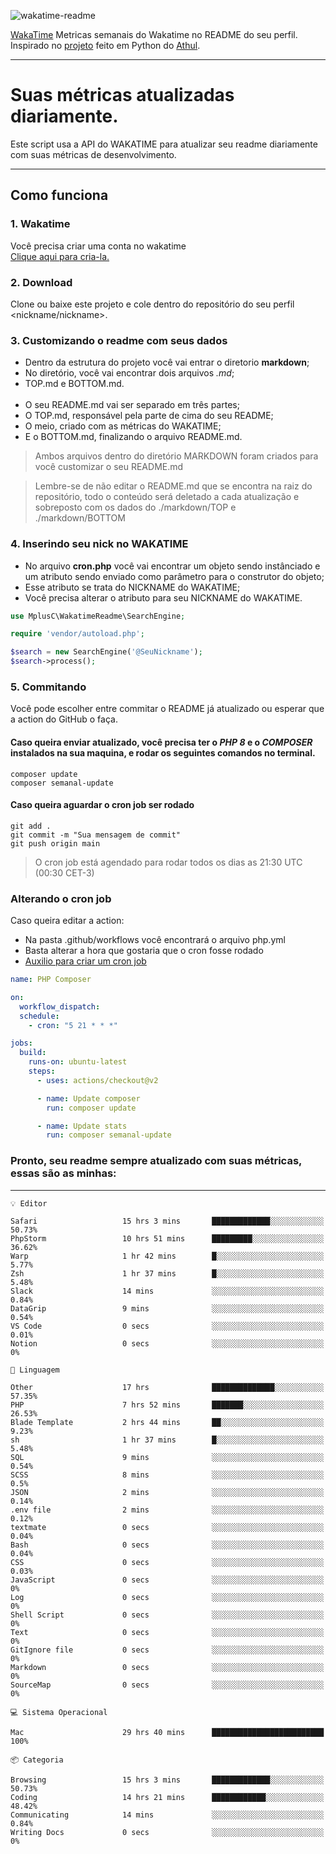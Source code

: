 ![wakatime-readme](https://socialify.git.ci/bymatheus/wakatime-readme/image?description=1&descriptionEditable=M%C3%A9tricas%20semanais%20do%20Wakatime%20no%20seu%20README%20de%20perfil.&font=KoHo&forks=1&language=1&owner=1&pattern=Signal&stargazers=1&theme=Dark)

[WakaTime](https://wakatime.com) Metricas semanais do Wakatime no README do seu perfil. <br>
Inspirado no [projeto](https://github.com/athul/waka-readme) feito em Python do [Athul](https://github.com/athul).
___

# Suas métricas atualizadas diariamente.
Este script usa a API do WAKATIME para atualizar seu readme diariamente com suas métricas de desenvolvimento.

___

## Como funciona

### 1. Wakatime
Você precisa criar uma conta no wakatime <br>
[Clique aqui para cria-la.](https://wakatime.com) 

### 2. Download
Clone ou baixe este projeto e cole dentro do repositório do seu perfil <nickname/nickname>.

### 3. Customizando o readme com seus dados
- Dentro da estrutura do projeto você vai entrar o diretorio **markdown**;  
- No diretório, você vai encontrar dois arquivos *.md*;
- TOP.md e BOTTOM.md.
<br><br>
- O seu README.md vai ser separado em três partes; 
- O TOP.md, responsável pela parte de cima do seu README;
- O meio, criado com as métricas do WAKATIME;
- E o BOTTOM.md, finalizando o arquivo README.md.<br>

> Ambos arquivos dentro do diretório MARKDOWN foram criados para você customizar o seu README.md

> Lembre-se de não editar o README.md que se encontra na raiz do repositório, todo o conteúdo será deletado a cada atualização e sobreposto com os dados do ./markdown/TOP e ./markdown/BOTTOM

### 4. Inserindo seu nick no WAKATIME
- No arquivo **cron.php** você vai encontrar um objeto sendo instânciado e um atributo sendo enviado como parâmetro para o construtor do objeto;
- Esse atributo se trata do NICKNAME do WAKATIME;
- Você precisa alterar o atributo para seu NICKNAME do WAKATIME.

```php
use MplusC\WakatimeReadme\SearchEngine;

require 'vendor/autoload.php';

$search = new SearchEngine('@SeuNickname');
$search->process();
```

### 5. Commitando
Você pode escolher entre commitar o README já atualizado ou esperar que a action do GitHub o faça. <br>

#### Caso queira enviar atualizado, você precisa ter o *PHP 8* e o *COMPOSER* instalados na sua maquina, e rodar os seguintes comandos no terminal.
```composer
composer update
composer semanal-update 
```

#### Caso queira aguardar o cron job ser rodado 
```git 
git add .
git commit -m "Sua mensagem de commit"
git push origin main
```

>O cron job está agendado para rodar todos os dias as 21:30 UTC (00:30 CET-3) 

### Alterando o cron job
Caso queira editar a action:

- Na pasta .github/workflows você encontrará o arquivo php.yml
- Basta alterar a hora que gostaria que o cron fosse rodado
- [Auxilio para criar um cron job](https://crontab.guru)

```yml
name: PHP Composer

on:
  workflow_dispatch:
  schedule:
    - cron: "5 21 * * *"

jobs:
  build:
    runs-on: ubuntu-latest
    steps:
      - uses: actions/checkout@v2

      - name: Update composer
        run: composer update

      - name: Update stats
        run: composer semanal-update
```

### Pronto, seu readme sempre atualizado com suas métricas, essas são as minhas:

___
```text
💡 Editor

Safari                   15 hrs 3 mins       █████████████░░░░░░░░░░░░     50.73%
PhpStorm                 10 hrs 51 mins      █████████░░░░░░░░░░░░░░░░     36.62%
Warp                     1 hr 42 mins        █░░░░░░░░░░░░░░░░░░░░░░░░      5.77%
Zsh                      1 hr 37 mins        █░░░░░░░░░░░░░░░░░░░░░░░░      5.48%
Slack                    14 mins             ░░░░░░░░░░░░░░░░░░░░░░░░░      0.84%
DataGrip                 9 mins              ░░░░░░░░░░░░░░░░░░░░░░░░░      0.54%
VS Code                  0 secs              ░░░░░░░░░░░░░░░░░░░░░░░░░      0.01%
Notion                   0 secs              ░░░░░░░░░░░░░░░░░░░░░░░░░         0%
```
```text
💬 Linguagem

Other                    17 hrs              ██████████████░░░░░░░░░░░     57.35%
PHP                      7 hrs 52 mins       ███████░░░░░░░░░░░░░░░░░░     26.53%
Blade Template           2 hrs 44 mins       ██░░░░░░░░░░░░░░░░░░░░░░░      9.23%
sh                       1 hr 37 mins        █░░░░░░░░░░░░░░░░░░░░░░░░      5.48%
SQL                      9 mins              ░░░░░░░░░░░░░░░░░░░░░░░░░      0.54%
SCSS                     8 mins              ░░░░░░░░░░░░░░░░░░░░░░░░░       0.5%
JSON                     2 mins              ░░░░░░░░░░░░░░░░░░░░░░░░░      0.14%
.env file                2 mins              ░░░░░░░░░░░░░░░░░░░░░░░░░      0.12%
textmate                 0 secs              ░░░░░░░░░░░░░░░░░░░░░░░░░      0.04%
Bash                     0 secs              ░░░░░░░░░░░░░░░░░░░░░░░░░      0.04%
CSS                      0 secs              ░░░░░░░░░░░░░░░░░░░░░░░░░      0.03%
JavaScript               0 secs              ░░░░░░░░░░░░░░░░░░░░░░░░░         0%
Log                      0 secs              ░░░░░░░░░░░░░░░░░░░░░░░░░         0%
Shell Script             0 secs              ░░░░░░░░░░░░░░░░░░░░░░░░░         0%
Text                     0 secs              ░░░░░░░░░░░░░░░░░░░░░░░░░         0%
GitIgnore file           0 secs              ░░░░░░░░░░░░░░░░░░░░░░░░░         0%
Markdown                 0 secs              ░░░░░░░░░░░░░░░░░░░░░░░░░         0%
SourceMap                0 secs              ░░░░░░░░░░░░░░░░░░░░░░░░░         0%
```
```text
💻 Sistema Operacional

Mac                      29 hrs 40 mins      █████████████████████████       100%
```
```text
📦 Categoria

Browsing                 15 hrs 3 mins       █████████████░░░░░░░░░░░░     50.73%
Coding                   14 hrs 21 mins      ████████████░░░░░░░░░░░░░     48.42%
Communicating            14 mins             ░░░░░░░░░░░░░░░░░░░░░░░░░      0.84%
Writing Docs             0 secs              ░░░░░░░░░░░░░░░░░░░░░░░░░         0%
```
